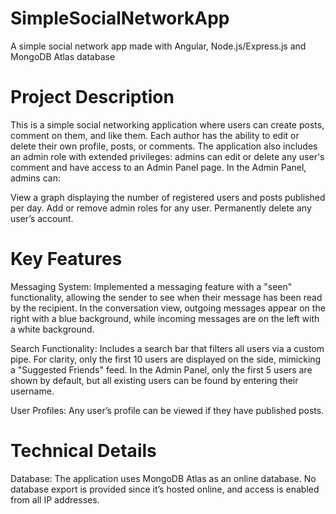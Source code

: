# SimpleSocialNetworkApp
A simple social network app made with Angular, Node.js/Express.js and MongoDB Atlas database

# Project Description

This is a simple social networking application where users can create posts, comment on them, and like them. Each author has the ability to edit or delete their own profile, posts, or comments. The application also includes an admin role with extended privileges: admins can edit or delete any user's comment and have access to an Admin Panel page. 
In the Admin Panel, admins can:

View a graph displaying the number of registered users and posts published per day.
Add or remove admin roles for any user.
Permanently delete any user’s account.

# Key Features

Messaging System: Implemented a messaging feature with a "seen" functionality, allowing the sender to see when their message has been read by the recipient. In the conversation view, outgoing messages appear on the right with a blue background, while incoming messages are on the left with a white background.

Search Functionality: Includes a search bar that filters all users via a custom pipe. For clarity, only the first 10 users are displayed on the side, mimicking a "Suggested Friends" feed. In the Admin Panel, only the first 5 users are shown by default, but all existing users can be found by entering their username.

User Profiles: Any user’s profile can be viewed if they have published posts.

# Technical Details

Database: The application uses MongoDB Atlas as an online database. No database export is provided since it’s hosted online, and access is enabled from all IP addresses.
